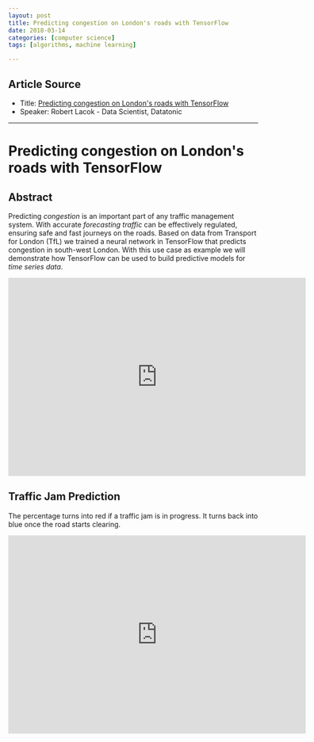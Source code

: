 ```yaml
---
layout: post
title: Predicting congestion on London's roads with TensorFlow
date: 2018-03-14
categories: [computer science]
tags: [algorithms, machine learning]

---
```


## Article Source
* Title: [Predicting congestion on London's roads with TensorFlow](https://www.youtube.com/watch?v=JtpvUwlsl94)
* Speaker: Robert Lacok -  Data Scientist, Datatonic 

---

# Predicting congestion on London's roads with TensorFlow

## Abstract

Predicting *congestion* is an important part of any traffic management system. With accurate *forecasting traffic* can be effectively regulated, ensuring safe and fast journeys on the roads. Based on data from Transport for London (TfL) we trained a neural network in TensorFlow that predicts congestion in south-west London. With this use case as example we will demonstrate how TensorFlow can be used to build predictive models for *time series data*. 

<iframe width="600" height="400" src="https://www.youtube.com/embed/JtpvUwlsl94" frameborder="0" allow="autoplay; encrypted-media" allowfullscreen></iframe>

## Traffic Jam Prediction

The percentage turns into red if a traffic jam is in progress. It turns back into blue once the road starts clearing.

<iframe width="600" height="400" src="https://www.youtube.com/embed/gOe-eI9PXtY" frameborder="0" allow="autoplay; encrypted-media" allowfullscreen></iframe>